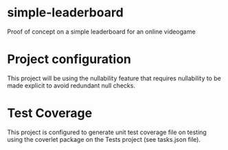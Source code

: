 # simple-leaderboard
Proof of concept on a simple leaderboard for an online videogame

# Project configuration
This project will be using the nullability feature that requires nullability to be made explicit to avoid redundant null checks.

# Test Coverage
This project is configured to generate unit test coverage file on testing using the coverlet package on the Tests project (see tasks.json file).